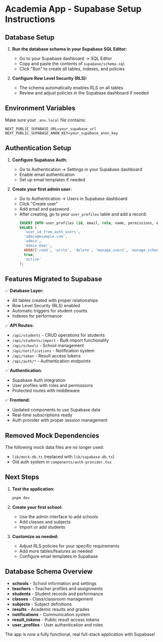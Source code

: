 # Academia App - Supabase Setup Instructions

## Database Setup

1. **Run the database schema in your Supabase SQL Editor:**
   - Go to your Supabase dashboard → SQL Editor
   - Copy and paste the contents of `supabase/schema.sql`
   - Click "Run" to create all tables, indexes, and policies

2. **Configure Row Level Security (RLS):**
   - The schema automatically enables RLS on all tables
   - Review and adjust policies in the Supabase dashboard if needed

## Environment Variables

Make sure your `.env.local` file contains:
```
NEXT_PUBLIC_SUPABASE_URL=your_supabase_url
NEXT_PUBLIC_SUPABASE_ANON_KEY=your_supabase_anon_key
```

## Authentication Setup

1. **Configure Supabase Auth:**
   - Go to Authentication → Settings in your Supabase dashboard
   - Enable email authentication
   - Set up email templates if needed

2. **Create your first admin user:**
   - Go to Authentication → Users in Supabase dashboard
   - Click "Create user"
   - Add email and password
   - After creating, go to your `user_profiles` table and add a record:
     ```sql
     INSERT INTO user_profiles (id, email, role, name, permissions, email_verified, status)
     VALUES (
       'user_id_from_auth_users',
       'admin@example.com',
       'admin',
       'Admin User',
       ARRAY['read', 'write', 'delete', 'manage_users', 'manage_schools', 'view_analytics'],
       true,
       'active'
     );
     ```

## Features Migrated to Supabase

✅ **Database Layer:**
- All tables created with proper relationships
- Row Level Security (RLS) enabled
- Automatic triggers for student counts
- Indexes for performance

✅ **API Routes:**
- `/api/students` - CRUD operations for students
- `/api/students/import` - Bulk import functionality
- `/api/schools` - School management
- `/api/notifications` - Notification system
- `/api/token` - Result access tokens
- `/api/auth/*` - Authentication endpoints

✅ **Authentication:**
- Supabase Auth integration
- User profiles with roles and permissions
- Protected routes with middleware

✅ **Frontend:**
- Updated components to use Supabase data
- Real-time subscriptions ready
- Auth provider with proper session management

## Removed Mock Dependencies

The following mock data files are no longer used:
- `lib/mock-db.ts` (replaced with `lib/supabase-db.ts`)
- Old auth system in `components/auth-provider.tsx`

## Next Steps

1. **Test the application:**
   ```bash
   pnpm dev
   ```

2. **Create your first school:**
   - Use the admin interface to add schools
   - Add classes and subjects
   - Import or add students

3. **Customize as needed:**
   - Adjust RLS policies for your specific requirements
   - Add more tables/features as needed
   - Configure email templates in Supabase

## Database Schema Overview

- **schools** - School information and settings
- **teachers** - Teacher profiles and assignments
- **students** - Student records and performance
- **classes** - Class/classroom management
- **subjects** - Subject definitions
- **results** - Academic results and grades
- **notifications** - Communication system
- **result_tokens** - Public result access tokens
- **user_profiles** - User authentication and roles

The app is now a fully functional, real full-stack application with Supabase!
